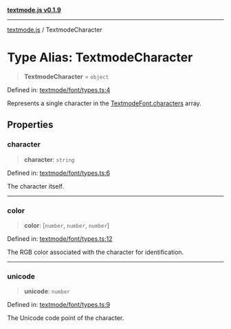 [**textmode.js v0.1.9**](../README.md)

***

[textmode.js](../README.md) / TextmodeCharacter

# Type Alias: TextmodeCharacter

> **TextmodeCharacter** = `object`

Defined in: [textmode/font/types.ts:4](https://github.com/humanbydefinition/textmode.js-dev/blob/02f2317592c96b7b0129f0da9a382c12c28ad890/src/textmode/font/types.ts#L4)

Represents a single character in the [TextmodeFont.characters](../classes/TextmodeFont.md#characters) array.

## Properties

### character

> **character**: `string`

Defined in: [textmode/font/types.ts:6](https://github.com/humanbydefinition/textmode.js-dev/blob/02f2317592c96b7b0129f0da9a382c12c28ad890/src/textmode/font/types.ts#L6)

The character itself.

***

### color

> **color**: \[`number`, `number`, `number`\]

Defined in: [textmode/font/types.ts:12](https://github.com/humanbydefinition/textmode.js-dev/blob/02f2317592c96b7b0129f0da9a382c12c28ad890/src/textmode/font/types.ts#L12)

The RGB color associated with the character for identification.

***

### unicode

> **unicode**: `number`

Defined in: [textmode/font/types.ts:9](https://github.com/humanbydefinition/textmode.js-dev/blob/02f2317592c96b7b0129f0da9a382c12c28ad890/src/textmode/font/types.ts#L9)

The Unicode code point of the character.
